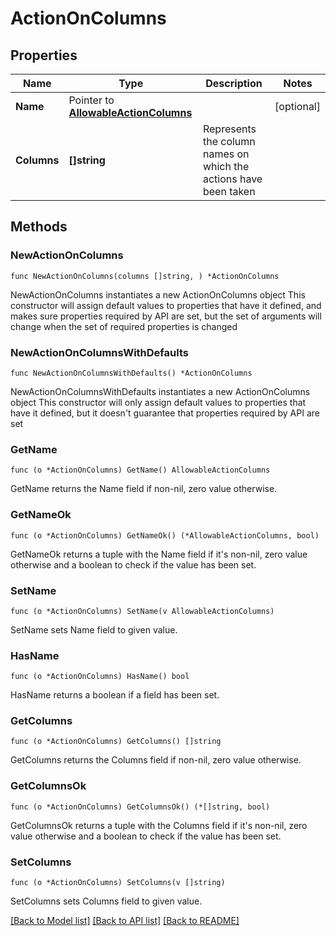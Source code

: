 # ActionOnColumns

## Properties

Name | Type | Description | Notes
------------ | ------------- | ------------- | -------------
**Name** | Pointer to [**AllowableActionColumns**](AllowableActionColumns.md) |  | [optional] 
**Columns** | **[]string** | Represents the column names on which the actions have been taken | 

## Methods

### NewActionOnColumns

`func NewActionOnColumns(columns []string, ) *ActionOnColumns`

NewActionOnColumns instantiates a new ActionOnColumns object
This constructor will assign default values to properties that have it defined,
and makes sure properties required by API are set, but the set of arguments
will change when the set of required properties is changed

### NewActionOnColumnsWithDefaults

`func NewActionOnColumnsWithDefaults() *ActionOnColumns`

NewActionOnColumnsWithDefaults instantiates a new ActionOnColumns object
This constructor will only assign default values to properties that have it defined,
but it doesn't guarantee that properties required by API are set

### GetName

`func (o *ActionOnColumns) GetName() AllowableActionColumns`

GetName returns the Name field if non-nil, zero value otherwise.

### GetNameOk

`func (o *ActionOnColumns) GetNameOk() (*AllowableActionColumns, bool)`

GetNameOk returns a tuple with the Name field if it's non-nil, zero value otherwise
and a boolean to check if the value has been set.

### SetName

`func (o *ActionOnColumns) SetName(v AllowableActionColumns)`

SetName sets Name field to given value.

### HasName

`func (o *ActionOnColumns) HasName() bool`

HasName returns a boolean if a field has been set.

### GetColumns

`func (o *ActionOnColumns) GetColumns() []string`

GetColumns returns the Columns field if non-nil, zero value otherwise.

### GetColumnsOk

`func (o *ActionOnColumns) GetColumnsOk() (*[]string, bool)`

GetColumnsOk returns a tuple with the Columns field if it's non-nil, zero value otherwise
and a boolean to check if the value has been set.

### SetColumns

`func (o *ActionOnColumns) SetColumns(v []string)`

SetColumns sets Columns field to given value.



[[Back to Model list]](../README.md#documentation-for-models) [[Back to API list]](../README.md#documentation-for-api-endpoints) [[Back to README]](../README.md)


